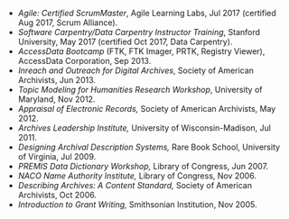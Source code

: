 * *Agile: Certified ScrumMaster*, Agile Learning Labs, Jul 2017 (certified Aug 2017, Scrum Alliance).
* *Software Carpentry/Data Carpentry Instructor Training*, Stanford University, May 2017 (certified Oct 2017, Data Carpentry).
* *AccessData Bootcamp* (FTK, FTK Imager, PRTK, Registry Viewer), AccessData Corporation, Sep 2013.
* *Inreach and Outreach for Digital Archives*, Society of American Archivists, Jun 2013.
* *Topic Modeling for Humanities Research Workshop*, University of Maryland, Nov 2012.
* *Appraisal of Electronic Records,* Society of American Archivists, May 2012.
* *Archives Leadership Institute,* University of Wisconsin-Madison, Jul 2011.
* *Designing Archival Description Systems,* Rare Book School, University of Virginia, Jul 2009.
* *PREMIS Data Dictionary Workshop,* Library of Congress, Jun 2007.
* *NACO Name Authority Institute,* Library of Congress, Nov 2006.
* *Describing Archives: A Content Standard,* Society of American Archivists, Oct 2006.
* *Introduction to Grant Writing,* Smithsonian Institution, Nov 2005.
